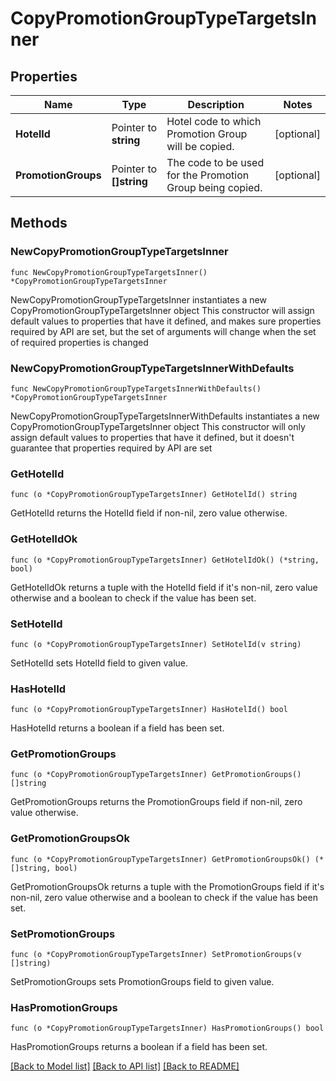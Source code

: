 # CopyPromotionGroupTypeTargetsInner

## Properties

Name | Type | Description | Notes
------------ | ------------- | ------------- | -------------
**HotelId** | Pointer to **string** | Hotel code to which Promotion Group will be copied. | [optional] 
**PromotionGroups** | Pointer to **[]string** | The code to be used for the Promotion Group being copied. | [optional] 

## Methods

### NewCopyPromotionGroupTypeTargetsInner

`func NewCopyPromotionGroupTypeTargetsInner() *CopyPromotionGroupTypeTargetsInner`

NewCopyPromotionGroupTypeTargetsInner instantiates a new CopyPromotionGroupTypeTargetsInner object
This constructor will assign default values to properties that have it defined,
and makes sure properties required by API are set, but the set of arguments
will change when the set of required properties is changed

### NewCopyPromotionGroupTypeTargetsInnerWithDefaults

`func NewCopyPromotionGroupTypeTargetsInnerWithDefaults() *CopyPromotionGroupTypeTargetsInner`

NewCopyPromotionGroupTypeTargetsInnerWithDefaults instantiates a new CopyPromotionGroupTypeTargetsInner object
This constructor will only assign default values to properties that have it defined,
but it doesn't guarantee that properties required by API are set

### GetHotelId

`func (o *CopyPromotionGroupTypeTargetsInner) GetHotelId() string`

GetHotelId returns the HotelId field if non-nil, zero value otherwise.

### GetHotelIdOk

`func (o *CopyPromotionGroupTypeTargetsInner) GetHotelIdOk() (*string, bool)`

GetHotelIdOk returns a tuple with the HotelId field if it's non-nil, zero value otherwise
and a boolean to check if the value has been set.

### SetHotelId

`func (o *CopyPromotionGroupTypeTargetsInner) SetHotelId(v string)`

SetHotelId sets HotelId field to given value.

### HasHotelId

`func (o *CopyPromotionGroupTypeTargetsInner) HasHotelId() bool`

HasHotelId returns a boolean if a field has been set.

### GetPromotionGroups

`func (o *CopyPromotionGroupTypeTargetsInner) GetPromotionGroups() []string`

GetPromotionGroups returns the PromotionGroups field if non-nil, zero value otherwise.

### GetPromotionGroupsOk

`func (o *CopyPromotionGroupTypeTargetsInner) GetPromotionGroupsOk() (*[]string, bool)`

GetPromotionGroupsOk returns a tuple with the PromotionGroups field if it's non-nil, zero value otherwise
and a boolean to check if the value has been set.

### SetPromotionGroups

`func (o *CopyPromotionGroupTypeTargetsInner) SetPromotionGroups(v []string)`

SetPromotionGroups sets PromotionGroups field to given value.

### HasPromotionGroups

`func (o *CopyPromotionGroupTypeTargetsInner) HasPromotionGroups() bool`

HasPromotionGroups returns a boolean if a field has been set.


[[Back to Model list]](../README.md#documentation-for-models) [[Back to API list]](../README.md#documentation-for-api-endpoints) [[Back to README]](../README.md)


